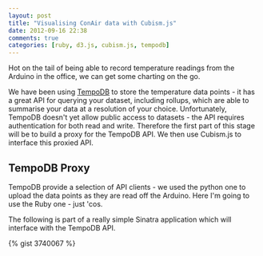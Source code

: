 ```yaml
---
layout: post
title: "Visualising ConAir data with Cubism.js"
date: 2012-09-16 22:38
comments: true
categories: [ruby, d3.js, cubism.js, tempodb] 
---
```


Hot on the tail of being able to record temperature readings from the
Arduino in the office, we can get some charting on the go.

We have been using [TempoDB](http://tempo-db.com/) to store the temperature
data points - it has a great API for querying your dataset, including
rollups, which are able to summarise your data at a resolution of your choice.
Unfortunately, TempoDB doesn't yet allow public access to datasets - the
API requires authentication for both read and write. Therefore the first
part of this stage will be to build a proxy for the TempoDB API. We then
use Cubism.js to interface this proxied API.

## TempoDB Proxy

TempoDB provide a selection of API clients - we used the python one to upload
the data points as they are read off the Arduino. Here I'm going to use the
Ruby one - just 'cos.

The following is part of a really simple Sinatra application which will
interface with the TempoDB API.

{% gist 3740067 %} 
